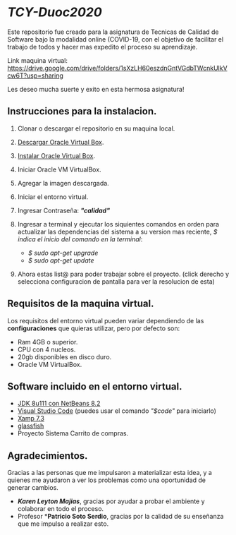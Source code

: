 # ***TCY-Duoc2020***

Este repositorio fue creado para la asignatura de Tecnicas de Calidad de Software bajo la modalidad online (COVID-19, con el objetivo de facilitar el trabajo de todos y hacer mas expedito el proceso su aprendizaje.

Link maquina virtual: https://drive.google.com/drive/folders/1sXzLH60eszdnGntVGdbTWcnkUlkVcw6T?usp=sharing

Les deseo mucha suerte y exito en esta hermosa asignatura!

## Instrucciones para la instalacion.

  1. Clonar o descargar el repositorio en su maquina local.
  2. [Descargar Oracle Virtual Box](https://www.virtualbox.org).
  3. [Instalar Oracle Virtual Box](https://docs.oracle.com/cd/E19957-01/821-1692/6nmlk9kpt/index.html).
  4. Iniciar Oracle VM VirtualBox.
  5. Agregar la imagen descargada.
  6. Iniciar el entorno virtual.
  7. Ingresar Contraseña: ***"calidad"***
  8. Ingresar a terminal y ejecutar los siquientes comandos en orden para actualizar las dependencias del sistema a su version mas reciente, *$ indica el inicio del comando en la terminal*:
      
      - *$ sudo apt-get upgrade*
      - *$ sudo apt-get update*

  9. Ahora estas list@ para poder trabajar sobre el proyecto. (click derecho y selecciona configuracion de pantalla para ver la resolucion de esta)
   
      
## Requisitos de la maquina virtual.

  Los requisitos del entorno virtual pueden variar dependiendo de las **configuraciones** que quieras utilizar, pero por defecto son:
  
  - Ram 4GB o superior.
  - CPU con 4 nucleos.
  - 20gb disponibles en disco duro.
  - Oracle VM VirtualBox.

## Software incluido en el entorno virtual.

  - [JDK 8u111 con NetBeans 8.2](https://www.oracle.com/technetwork/es/java/javase/downloads/jdk-netbeans-jsp-3413139-esa.html)
  - [Visual Studio Code](https://code.visualstudio.com/?wt.mc_id=DX_841432) (puedes usar el comando *"$code"* para iniciarlo)
  - [Xamp 7.3](https://www.apachefriends.org/download.html)
  - [glassfish](https://javaee.github.io/glassfish/)
  - Proyecto Sistema Carrito de compras.

## Agradecimientos.
  
  Gracias a las personas que me impulsaron a materializar esta idea, y a quienes me ayudaron a ver los problemas como una oportunidad de generar cambios.
  
  - ***Karen Leyton Majias***, gracias por ayudar a probar el ambiente y colaborar en todo el proceso.
  - Profesor ***Patricio Soto Serdio**, gracias por la calidad de su enseñanza que me impulso a realizar esto.
